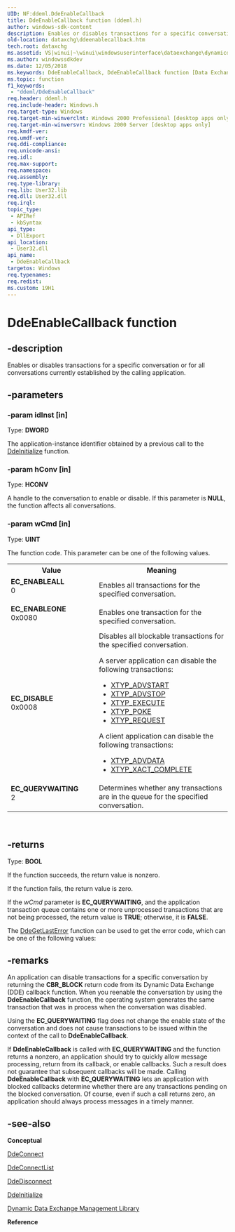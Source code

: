 ```yaml
---
UID: NF:ddeml.DdeEnableCallback
title: DdeEnableCallback function (ddeml.h)
author: windows-sdk-content
description: Enables or disables transactions for a specific conversation or for all conversations currently established by the calling application.
old-location: dataxchg\ddeenablecallback.htm
tech.root: dataxchg
ms.assetid: VS|winui|~\winui\windowsuserinterface\dataexchange\dynamicdataexchangemanagementlibrary\dynamicdataexchangemanagementreference\dynamicdataexchangemanagementfunctions\ddeenablecallback.htm
ms.author: windowssdkdev
ms.date: 12/05/2018
ms.keywords: DdeEnableCallback, DdeEnableCallback function [Data Exchange], EC_DISABLE, EC_ENABLEALL, EC_ENABLEONE, EC_QUERYWAITING, _win32_DdeEnableCallback, _win32_ddeenablecallback_cpp, dataxchg.ddeenablecallback, ddeml/DdeEnableCallback, winui._win32_ddeenablecallback
ms.topic: function
f1_keywords: 
 - "ddeml/DdeEnableCallback"
req.header: ddeml.h
req.include-header: Windows.h
req.target-type: Windows
req.target-min-winverclnt: Windows 2000 Professional [desktop apps only]
req.target-min-winversvr: Windows 2000 Server [desktop apps only]
req.kmdf-ver: 
req.umdf-ver: 
req.ddi-compliance: 
req.unicode-ansi: 
req.idl: 
req.max-support: 
req.namespace: 
req.assembly: 
req.type-library: 
req.lib: User32.lib
req.dll: User32.dll
req.irql: 
topic_type:
 - APIRef
 - kbSyntax
api_type:
 - DllExport
api_location:
 - User32.dll
api_name:
 - DdeEnableCallback
targetos: Windows
req.typenames: 
req.redist: 
ms.custom: 19H1
---
```


# DdeEnableCallback function


## -description


Enables or disables transactions for a specific conversation or for all conversations currently established by the calling application. 


## -parameters




### -param idInst [in]

Type: <b>DWORD</b>

The application-instance identifier obtained by a previous call to the <a href="https://docs.microsoft.com/windows/desktop/api/ddeml/nf-ddeml-ddeinitializea">DdeInitialize</a> function. 


### -param hConv [in]

Type: <b>HCONV</b>

A handle to the conversation to enable or disable. If this parameter is <b>NULL</b>, the function affects all conversations. 


### -param wCmd [in]

Type: <b>UINT</b>

The function code. This parameter can be one of the following values. 

<table>
<tr>
<th>Value</th>
<th>Meaning</th>
</tr>
<tr>
<td width="40%"><a id="EC_ENABLEALL"></a><a id="ec_enableall"></a><dl>
<dt><b>EC_ENABLEALL</b></dt>
<dt>0</dt>
</dl>
</td>
<td width="60%">
Enables all transactions for the specified conversation.

</td>
</tr>
<tr>
<td width="40%"><a id="EC_ENABLEONE"></a><a id="ec_enableone"></a><dl>
<dt><b>EC_ENABLEONE</b></dt>
<dt>0x0080</dt>
</dl>
</td>
<td width="60%">
Enables one transaction for the specified conversation.

</td>
</tr>
<tr>
<td width="40%"><a id="EC_DISABLE"></a><a id="ec_disable"></a><dl>
<dt><b>EC_DISABLE</b></dt>
<dt>0x0008</dt>
</dl>
</td>
<td width="60%">
Disables all blockable transactions for the specified conversation. 

A server application can disable the following transactions:

<ul>
<li>
<a href="https://docs.microsoft.com/windows/desktop/dataxchg/xtyp-advstart">XTYP_ADVSTART</a>
</li>
<li>
<a href="https://docs.microsoft.com/windows/desktop/dataxchg/xtyp-advstop">XTYP_ADVSTOP</a>
</li>
<li>
<a href="https://docs.microsoft.com/windows/desktop/dataxchg/xtyp-execute">XTYP_EXECUTE</a>
</li>
<li>
<a href="https://docs.microsoft.com/windows/desktop/dataxchg/xtyp-poke">XTYP_POKE</a>
</li>
<li>
<a href="https://docs.microsoft.com/windows/desktop/dataxchg/xtyp-request">XTYP_REQUEST</a>
</li>
</ul>
A client application can disable the following transactions:

<ul>
<li>
<a href="https://docs.microsoft.com/windows/desktop/dataxchg/xtyp-advdata">XTYP_ADVDATA</a>
</li>
<li>
<a href="https://docs.microsoft.com/windows/desktop/dataxchg/xtyp-xact-complete">XTYP_XACT_COMPLETE</a>
</li>
</ul>
</td>
</tr>
<tr>
<td width="40%"><a id="EC_QUERYWAITING"></a><a id="ec_querywaiting"></a><dl>
<dt><b>EC_QUERYWAITING</b></dt>
<dt>2</dt>
</dl>
</td>
<td width="60%">
Determines whether any transactions are in the queue for the specified conversation.

</td>
</tr>
</table>
 


## -returns



Type: <b>BOOL</b>

If the function succeeds, the return value is nonzero.

If the function fails, the return value is zero. 

If the 
						<i>wCmd</i> parameter is <b>EC_QUERYWAITING</b>, and the application transaction queue contains one or more unprocessed transactions that are not being processed, the return value is <b>TRUE</b>; otherwise, it is <b>FALSE</b>.

The <a href="https://docs.microsoft.com/windows/desktop/api/ddeml/nf-ddeml-ddegetlasterror">DdeGetLastError</a> function can be used to get the error code, which can be one of the following values: 




## -remarks



An application can disable transactions for a specific conversation by returning the <b>CBR_BLOCK</b> return code from its Dynamic Data Exchange (DDE) callback function. When you reenable the conversation by using the <b>DdeEnableCallback</b> function, the operating system generates the same transaction that was in process when the conversation was disabled. 

Using the <b>EC_QUERYWAITING</b> flag does not change the enable state of the conversation and does not cause transactions to be issued within the context of the call to <b>DdeEnableCallback</b>. 

If <b>DdeEnableCallback</b> is called with <b>EC_QUERYWAITING</b> and the function returns a nonzero, an application should try to quickly allow message processing, return from its callback, or enable callbacks. Such a result does not guarantee that subsequent callbacks will be made. Calling <b>DdeEnableCallback</b> with <b>EC_QUERYWAITING</b> lets an application with blocked callbacks determine whether there are any transactions pending on the blocked conversation. Of course, even if such a call returns zero, an application should always process messages in a timely manner.




## -see-also




<b>Conceptual</b>



<a href="https://docs.microsoft.com/windows/desktop/api/ddeml/nf-ddeml-ddeconnect">DdeConnect</a>



<a href="https://docs.microsoft.com/windows/desktop/api/ddeml/nf-ddeml-ddeconnectlist">DdeConnectList</a>



<a href="https://docs.microsoft.com/windows/desktop/api/ddeml/nf-ddeml-ddedisconnect">DdeDisconnect</a>



<a href="https://docs.microsoft.com/windows/desktop/api/ddeml/nf-ddeml-ddeinitializea">DdeInitialize</a>



<a href="https://docs.microsoft.com/windows/desktop/dataxchg/dynamic-data-exchange-management-library">Dynamic Data Exchange Management Library</a>



<b>Reference</b>
 

 

